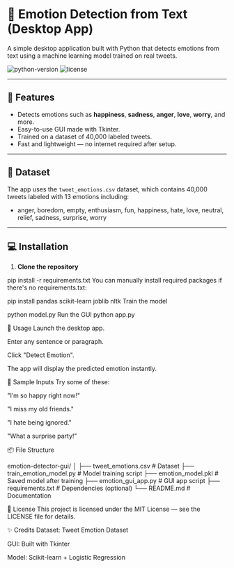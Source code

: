 # 🧠 Emotion Detection from Text (Desktop App)

A simple desktop application built with Python that detects emotions from text using a machine learning model trained on real tweets.

<img src="https://img.shields.io/badge/Python-3.8%2B-blue" alt="python-version" />
<img src="https://img.shields.io/badge/License-MIT-green" alt="license" />

---

## 📌 Features

- Detects emotions such as **happiness**, **sadness**, **anger**, **love**, **worry**, and more.
- Easy-to-use GUI made with Tkinter.
- Trained on a dataset of 40,000 labeled tweets.
- Fast and lightweight — no internet required after setup.

---

## 📁 Dataset

The app uses the `tweet_emotions.csv` dataset, which contains 40,000 tweets labeled with 13 emotions including:

- anger, boredom, empty, enthusiasm, fun, happiness, hate, love, neutral, relief, sadness, surprise, worry

---

## 💻 Installation

1. **Clone the repository**

pip install -r requirements.txt
You can manually install required packages if there's no requirements.txt:

pip install pandas scikit-learn joblib nltk
Train the model

python model.py
Run the GUI 
python app.py

🚀 Usage
Launch the desktop app.

Enter any sentence or paragraph.

Click "Detect Emotion".

The app will display the predicted emotion instantly.

🧪 Sample Inputs
Try some of these:

"I’m so happy right now!"

"I miss my old friends."

"I hate being ignored."

"What a surprise party!"

📦 File Structure

emotion-detector-gui/
│
├── tweet_emotions.csv          # Dataset
├── train_emotion_model.py      # Model training script
├── emotion_model.pkl           # Saved model after training
├── emotion_gui_app.py          # GUI app script
├── requirements.txt            # Dependencies (optional)
└── README.md                   # Documentation

📄 License
This project is licensed under the MIT License — see the LICENSE file for details.

✨ Credits
Dataset: Tweet Emotion Dataset

GUI: Built with Tkinter

Model: Scikit-learn + Logistic Regression


